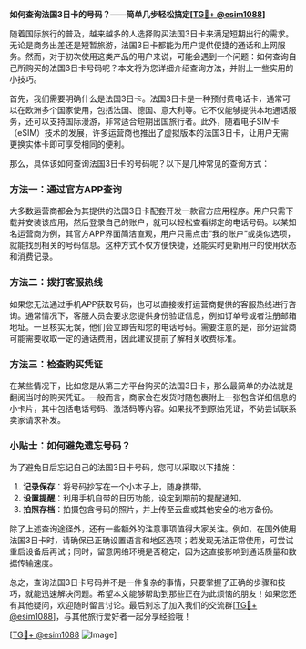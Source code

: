 **如何查询法国3日卡的号码？——简单几步轻松搞定[[TG💪+ @esim1088](https://t.me/s/esim1088)]**

随着国际旅行的普及，越来越多的人选择购买法国3日卡来满足短期出行的需求。无论是商务出差还是短暂旅游，法国3日卡都能为用户提供便捷的通话和上网服务。然而，对于初次使用这类产品的用户来说，可能会遇到一个问题：如何查询自己所购买的法国3日卡号码呢？本文将为您详细介绍查询方法，并附上一些实用的小技巧。

首先，我们需要明确什么是法国3日卡。法国3日卡是一种预付费电话卡，通常可以在欧洲多个国家使用，包括法国、德国、意大利等。它不仅能够提供本地通话服务，还可以支持国际漫游，非常适合短期出国旅行者。此外，随着电子SIM卡（eSIM）技术的发展，许多运营商也推出了虚拟版本的法国3日卡，让用户无需更换实体卡即可享受相同的便利。

那么，具体该如何查询法国3日卡的号码呢？以下是几种常见的查询方式：

### 方法一：通过官方APP查询
大多数运营商都会为其提供的法国3日卡配套开发一款官方应用程序。用户只需下载并安装该应用，然后登录自己的账户，就可以轻松查看绑定的电话号码。以某知名运营商为例，其官方APP界面简洁直观，用户只需点击“我的账户”或类似选项，就能找到相关的号码信息。这种方式不仅方便快捷，还能实时更新用户的使用状态和消费记录。

### 方法二：拨打客服热线
如果您无法通过手机APP获取号码，也可以直接拨打运营商提供的客服热线进行咨询。通常情况下，客服人员会要求您提供身份验证信息，例如订单号或者注册邮箱地址。一旦核实无误，他们会立即告知您的电话号码。需要注意的是，部分运营商可能需要收取一定的通话费用，因此建议提前了解相关收费标准。

### 方法三：检查购买凭证
在某些情况下，比如您是从第三方平台购买的法国3日卡，那么最简单的办法就是翻阅当时的购买凭证。一般而言，商家会在发货时随包裹附上一张包含详细信息的小卡片，其中包括电话号码、激活码等内容。如果找不到原始凭证，不妨尝试联系卖家请求补发。

### 小贴士：如何避免遗忘号码？
为了避免日后忘记自己的法国3日卡号码，您可以采取以下措施：
1. **记录保存**：将号码抄写在一个小本子上，随身携带。
2. **设置提醒**：利用手机自带的日历功能，设定到期前的提醒通知。
3. **拍照存档**：拍摄包含号码的照片，并上传至云盘或其他安全的地方备份。

除了上述查询途径外，还有一些额外的注意事项值得大家关注。例如，在国外使用法国3日卡时，请确保已正确设置语言和地区选项；若发现无法正常使用，可尝试重启设备后再试；同时，留意网络环境是否稳定，因为这直接影响到通话质量和数据传输速度。

总之，查询法国3日卡号码并不是一件复杂的事情，只要掌握了正确的步骤和技巧，就能迅速解决问题。希望本文能够帮助到那些正在为此烦恼的朋友！如果您还有其他疑问，欢迎随时留言讨论。最后别忘了加入我们的交流群[[TG💪+ @esim1088](https://t.me/s/esim1088)]，与其他旅行爱好者一起分享经验哦！

[[TG💪+ @esim1088](https://t.me/s/esim1088) ![Image](https://i.postimg.cc/4NQfJmqS/Snipaste-2025-05-13-00-14-12.png)]